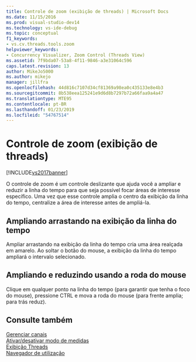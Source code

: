 ```yaml
---
title: Controle de zoom (exibição de threads) | Microsoft Docs
ms.date: 11/15/2016
ms.prod: visual-studio-dev14
ms.technology: vs-ide-debug
ms.topic: conceptual
f1_keywords:
- vs.cv.threads.tools.zoom
helpviewer_keywords:
- Concurrency Visualizer, Zoom Control (Threads View)
ms.assetid: 7f9bda07-53a8-4f11-9846-a3e31064c596
caps.latest.revision: 13
author: MikeJo5000
ms.author: mikejo
manager: jillfra
ms.openlocfilehash: 44d816c7107d34cf81369a98ea0c435133e8e4b3
ms.sourcegitcommit: 8b538eea125241e9d6d8b7297b72a66faa9a4a47
ms.translationtype: MTE95
ms.contentlocale: pt-BR
ms.lasthandoff: 01/23/2019
ms.locfileid: "54767514"
---
```

# <a name="zoom-control-threads-view"></a>Controle de zoom (exibição de threads)
[!INCLUDE[vs2017banner](../includes/vs2017banner.md)]

O controle de zoom é um controle deslizante que ajuda você a ampliar e reduzir a linha do tempo para que seja possível focar áreas de interesse específico. Uma vez que esse controle amplia o centro da exibição da linha do tempo, centralize a área de interesse antes de ampliá-la.  
  
## <a name="zooming-in-by-dragging-in-the-timeline-view"></a>Ampliando arrastando na exibição da linha do tempo  
 Ampliar arrastando na exibição da linha do tempo cria uma área realçada em amarelo. Ao soltar o botão do mouse, a exibição da linha do tempo ampliará o intervalo selecionado.  
  
## <a name="zooming-in-and-out-by-using-the-mouse-wheel"></a>Ampliando e reduzindo usando a roda do mouse  
 Clique em qualquer ponto na linha do tempo (para garantir que tenha o foco do mouse), pressione CTRL e mova a roda do mouse (para frente amplia; para trás reduz).  
  
## <a name="see-also"></a>Consulte também  
 [Gerenciar canais](../profiling/manage-channels.md)   
 [Ativar/desativar modo de medidas](../profiling/measure-mode-on-off.md)   
 [Exibição Threads](../profiling/threads-view-parallel-performance.md)   
 [Navegador de utilização](../profiling/utilization-navigator.md)
